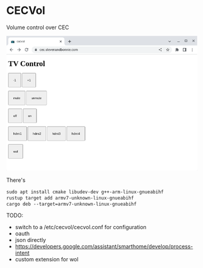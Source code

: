 # CECVol

Volume control over CEC

![Screenshot of web ui](/docs/screenshot-2023-01-28.png "Screenshot")

There's

```shell
sudo apt install cmake libudev-dev g++-arm-linux-gnueabihf
rustup target add armv7-unknown-linux-gnueabihf
cargo deb --target=armv7-unknown-linux-gnueabihf
```

TODO:

- switch to a /etc/cecvol/cecvol.conf for configuration
- oauth
- json directly
- https://developers.google.com/assistant/smarthome/develop/process-intent
- custom extension for wol
